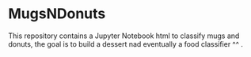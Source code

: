 # MugsNDonuts
This repository contains a Jupyter Notebook html to classify mugs and donuts, the goal is to build a dessert nad eventually a food classifier ^^ . 
